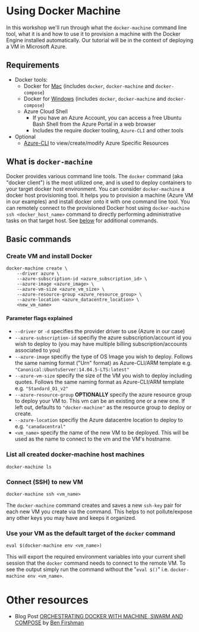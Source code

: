 # Using Docker Machine

In this workshop we'll run through what the ```docker-machine``` command line tool, what it is and how to use it to provision a machine with the Docker Engine installed automatically.  Our tutorial will be in the context of deploying a VM in Microsoft Azure.

## Requirements
- Docker tools:
    - Docker for [Mac](https://download.docker.com/mac/stable/Docker.dmg) (includes ```docker```, ```docker-machine``` and ```docker-compose```)
    - Docker for [Windows](https://download.docker.com/win/stable/InstallDocker.msi) (includes ```docker```, ```docker-machine``` and ```docker-compose```)
    - Azure Cloud Shell
        - If you have an Azure Account, you can access a free Ubuntu Bash Shell from the Azure Portal in a web browser
        - Includes the require docker tooling, ```Azure-CLI``` and other tools
- Optional
    - [Azure-CLI](https://azure.github.io/projects/clis/) to view/create/modify Azure Specific Resources

## What is ```docker-machine```

Docker provides various command line tools.  The ```docker``` command (aka "docker client") is the most utilized one, and is used to deploy containers to your target docker host environment.  You can consider ```docker-machine``` a docker host provisioning tool.  It helps you to provision a machine (Azure VM in our examples) and install docker onto it with one command line tool.  You can remotely connect to the provisioned Docker host using ```docker-machine ssh <docker_host_name>``` command to directly performing administrative tasks on that target host.  See [below](#basic-commands) for additional commands.

## Basic commands

### Create VM and install Docker
```:bash
docker-machine create \
    --driver azure \
    --azure-subscription-id <azure_subscription_id> \
    --azure-image <azure_image> \
    --azure-vm-size <azure_vm_size> \
    --azure-resource-group <azure_resource_group> \
    --azure-location <azure_datacentre_location> \
    <new_vm_name>
```

#### Parameter flags explained
- ```--driver``` or ```-d``` specifies the provider driver to use (Azure in our case)
- ```--azure-subscription-id``` specifiy the azure subscription/account id you wish to deploy to (you may have multiple billing subscription/accounts associated to you)
- ```--azure-image``` specifiy the type of OS Image you wish to deploy.  Follows the same naming format ("Urn" format) as Azure-CLI/ARM template e.g. ```"Canonical:UbuntuServer:14.04.5-LTS:latest"```
- ```--azure-vm-size``` specify the size of the VM you wish to deploy including quotes.  Follows the same naming format as Azure-CLI/ARM template e.g. ```"Standard_D1_v2"```
- ```--azure-resource-group``` **OPTIONALLY** specify the azure resource group to deploy your VM to.  This vm can be an existing one or a new one.  If left out, defaults to ```"docker-machine"``` as the resource group to deploy or create.
- ```--azure-location``` specifiy the Azure datacentre location to deploy to e.g. ```"canadacentral"```
- ```<vm_name>``` specify the name of the new VM to be deployed.  This will be used as the name to connect to the vm and the VM's hostname. 

### List all created docker-machine host machines
```:bash
docker-machine ls
```

### Connect (SSH) to new VM
```:bash
docker-machine ssh <vm_name>
```

The ```docker-machine``` command creates and saves a new ```ssh-key``` pair for each new VM you create via the command.  This helps to not pollute/expose any other keys you may have and keeps it organized.

### Use your VM as the default target of the ```docker``` command
```:bash
eval $(docker-machine env <vm_name>)
```

This will export the required environment variables into your current shell session that the ```docker``` command needs to connect to the remote VM.  To see the output simply run the command without the "```eval $()```" i.e. ```docker-machine env <vm_name>```.

# Other resources

- Blog Post [ORCHESTRATING DOCKER WITH MACHINE, SWARM AND COMPOSE](https://blog.docker.com/2015/02/orchestrating-docker-with-machine-swarm-and-compose/) by [Ben Firshman](https://twitter.com/bfirsh)
